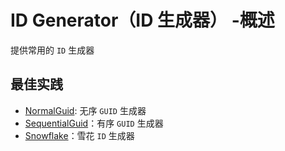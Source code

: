 # ID Generator（ID 生成器） -概述

提供常用的 `ID` 生成器

## 最佳实践

* [NormalGuid](/framework/building-blocks/id-generator/normal-guid): 无序 `GUID` 生成器
* [SequentialGuid](/framework/building-blocks/id-generator/sequential-guid)：有序 `GUID` 生成器
* [Snowflake](/framework/building-blocks/id-generator/snowflake)：雪花 `ID` 生成器